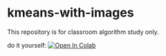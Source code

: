 # kmeans-with-images
This repository is for classroom algorithm study only.

do it yourself:
<a href="https://colab.research.google.com/github/jlsneto/kmeans-with-images/blob/master/K_means.ipynb" target="_parent"><img src="https://colab.research.google.com/assets/colab-badge.svg\" alt="Open In Colab"/></a>
